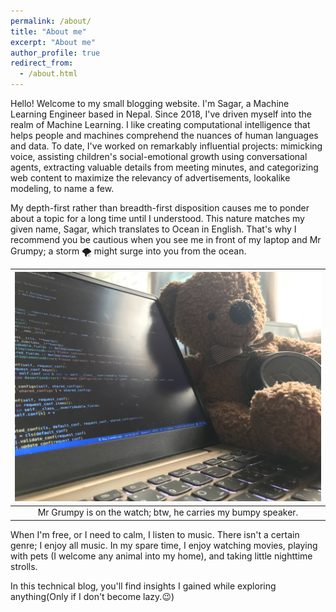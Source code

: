 ```yaml
---
permalink: /about/
title: "About me"
excerpt: "About me"
author_profile: true
redirect_from: 
  - /about.html
---
```


Hello! Welcome to my small blogging website. I'm Sagar, a Machine Learning Engineer based in Nepal. Since 2018, I've driven myself into the realm of Machine Learning. I like creating computational intelligence that helps people and machines comprehend the nuances of human languages and data. To date, I've worked on remarkably influential projects: mimicking voice, assisting children's social-emotional growth using conversational agents, extracting valuable details from meeting minutes, and categorizing web content to maximize the relevancy of advertisements, lookalike modeling, to name a few.

My depth-first rather than breadth-first disposition causes me to ponder about a topic for a long time until I understood. This nature matches my given name, Sagar, which translates to Ocean in English. That's why I recommend you be cautious when you see me in front of my laptop and Mr Grumpy; a storm 🌪 might surge into you from the ocean.

| ![Mr.Grumpy](/images/mr_grumpy.jpg) |
|:--:|
|Mr Grumpy is on the watch; btw, he carries my bumpy speaker.|

When I'm free, or I need to calm, I listen to music. There isn't a certain genre; I enjoy all music. In my spare time, I enjoy watching movies, playing with pets (I welcome any animal into my home), and taking little nighttime strolls.

In this technical blog, you'll find insights I gained while exploring anything(Only if I don't become lazy.😉)